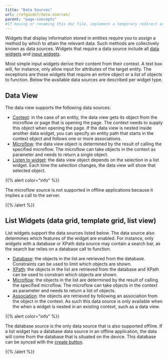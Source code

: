 ```yaml
---
title: "Data Sources"
url: /refguide7/data-sources/
parent: "page-concepts"
#If moving or renaming this doc file, implement a temporary redirect and let the respective team know they should update the URL in the product. See Mapping to Products for more details.
---
```



Widgets that display information stored in entities require you to assign a method by which to attain the relevant data. Such methods are collectively known as data sources. Widgets that require a data source include all [data widgets](/refguide7/data-widgets/) and [input widgets](/refguide7/input-widgets/).

Most simple input widgets derive their content from their context. A text box will, for instance, only allow input for attributes of the target entity. The exceptions are those widgets that require an entire object or a list of objects to function. Below the available data sources are described per widget type.

## Data View

The data view supports the following data sources:

*   [Context](/refguide7/entity-path-source/): in the case of an entity, the data view gets its object from the microflow or page that is opening the page. The context needs to supply this object when opening the page. If the data view is nested inside another data widget, you can specify an entity path that starts in the context object and follows one or more associations.
*   [Microflow](/refguide7/microflow-source/): the data view object is determined by the result of calling the specified microflow. The microflow can take objects in the context as parameter and needs to return a single object.
*   [Listen to widget](/refguide7/listen-to-grid-source/): the data view object depends on the selection in a list widget. Each time the selection changes, the data view will show that selected object.

{{% alert color="info" %}}

The microflow source is not supported in offline applications because it implies a call to the server.

{{% /alert %}}

## List Widgets (data grid, template grid, list view)

List widgets support the data sources listed below. The data source also determines which features of the widget are enabled. For instance, only widgets with a database or XPath data source may contain a search bar, as the search bar relies on a database call to function.

*   [Database](/refguide7/database-source/): the objects in the list are retrieved from the database. Constraints can be used to limit which objects are shown. 
*   [XPath](/refguide7/xpath-source/): the objects in the list are retrieved from the database and XPath can be used to constrain which objects are shown.
*   [Microflow](/refguide7/microflow-source/): the objects in the list are determined by the result of calling the specified microflow. The microflow can take objects in the context as parameter and needs to return a list of objects.
*   [Association](/refguide7/association-source/): the objects are retrieved by following an association from the object in the context. As such this data source is only available when the when a widget is nested in an existing context, such as a data view. 

{{% alert color="info" %}}

The database source is the only data source that is also supported offline. If a list widget has a database data source in an offline application, the data will come from the database that is situated on the device. This database can be synced with the [create button](/refguide7/new-button/).

{{% /alert %}}
